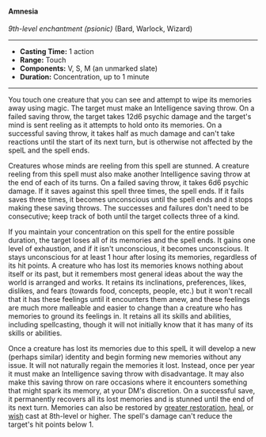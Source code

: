 #### Amnesia
*9th-level enchantment* *(psionic)* (Bard, Warlock, Wizard)
___
- **Casting Time:** 1 action 
- **Range:** Touch 
- **Components:** V, S, M (an unmarked slate) 
- **Duration:** Concentration, up to 1 minute 
---
You touch one creature that you can see and attempt to wipe its memories away using magic. The target must make an Intelligence saving throw. On a failed saving throw, the target takes 12d6 psychic damage and the target's mind is sent reeling as it attempts to hold onto its memories. On a successful saving throw, it takes half as much damage and can't take reactions until the start of its next turn, but is otherwise not affected by the spelL and the spell ends. 

Creatures whose minds are reeling from this spell are stunned. A creature reeling from this spell must also make another Intelligence saving throw at the end of each of its turns. On a failed saving throw, it takes 6d6 psychic damage. If it saves against this spell three times, the spell ends. If it fails saves three times, it becomes unconscious until the spell ends and it stops making these saving throws. The successes and failures don't need to be consecutive; keep track of both until the target collects three of a kind.

If you maintain your concentration on this spell for the entire possible duration, the target loses all of its memories and the spell ends. It gains one level of exhaustion, and if it isn't unconscious, it becomes unconscious. It stays unconscious for at least 1 hour after losing its memories, regardless of its hit points. A creature who has lost its memories knows nothing about itself or its past, but it remembers most general ideas about the way the world is arranged and works. It retains its inclinations, preferences, likes, dislikes, and fears (towards food, concepts, people, etc.) but it won't recall that it has these feelings until it encounters them anew, and these feelings are much more malleable and easier to change than a creature who has memories to ground its feelings in. It retains all its skills and abilities, including spellcasting, though it will not initially know that it has many of its skills or abilities. 

Once a creature has lost its memories due to this spelL it will develop a new (perhaps similar) identity and begin forming new memories without any issue. It will not naturally regain the memories it lost. Instead, once per year it must make an Intelligence saving throw with disadvantage. It may also make this saving throw on rare occasions where it encounters something that might spark its memory, at your DM's discretion. On a successful save, it permanently recovers all its lost memories and is stunned until the end of its next turn. Memories can also be restored by [greater restoration](greater-restoration.md), [heal](heal.md), or [wish](wish.md) cast at 8th-level or higher. The spell's damage can't reduce the target's hit points below 1. 
